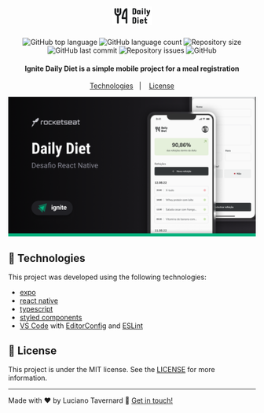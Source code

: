 <h1 align="center">
    <img alt="Ignite daily diet" src="./src/assets/logo.png" />
</h1>

<p align="center">
  <img alt="GitHub top language" src="https://img.shields.io/github/languages/top/lucianotavernard/ignite-native-daily-diet.svg">

  <img alt="GitHub language count" src="https://img.shields.io/github/languages/count/lucianotavernard/ignite-native-daily-diet.svg">

  <img alt="Repository size" src="https://img.shields.io/github/repo-size/lucianotavernard/ignite-native-daily-diet.svg">

  <img alt="GitHub last commit" src="https://img.shields.io/github/last-commit/lucianotavernard/ignite-native-daily-diet.svg">

  <img alt="Repository issues" src="https://img.shields.io/github/issues/lucianotavernard/ignite-native-daily-diet.svg">

  <img alt="GitHub" src="https://img.shields.io/github/license/lucianotavernard/ignite-native-daily-diet.svg">
</p>

<h4 align="center">
  Ignite Daily Diet is a simple mobile project for a meal registration
</h4>

<p align="center">
  <a href="#rocket-technologies">Technologies</a>&nbsp;&nbsp;&nbsp;|&nbsp;&nbsp;&nbsp;
  <a href="#memo-license">License</a>
</p>

<p align="center">
  <img alt="Screenshot" src=".github/screenshot.png">
</p>

## :rocket: Technologies

This project was developed using the following technologies:

- [expo](https://docs.expo.dev/)
- [react native](https://reactnative.dev/)
- [typescript](https://www.typescriptlang.org/)
- [styled components](https://styled-components.com/)
- [VS Code][vscode] with [EditorConfig][vceditconfig] and [ESLint][vceslint]

## :memo: License

This project is under the MIT license. See the [LICENSE](https://github.com/lucianotavernard/ignite-native-daily-diet/blob/master/LICENSE) for more information.

---

Made with ♥ by Luciano Tavernard :wave: [Get in touch!](https://www.linkedin.com/in/luciano-tavernard/)

[vscode]: https://code.visualstudio.com/
[vceditconfig]: https://marketplace.visualstudio.com/items?itemName=EditorConfig.EditorConfig
[vceslint]: https://marketplace.visualstudio.com/items?itemName=dbaeumer.vscode-eslint

